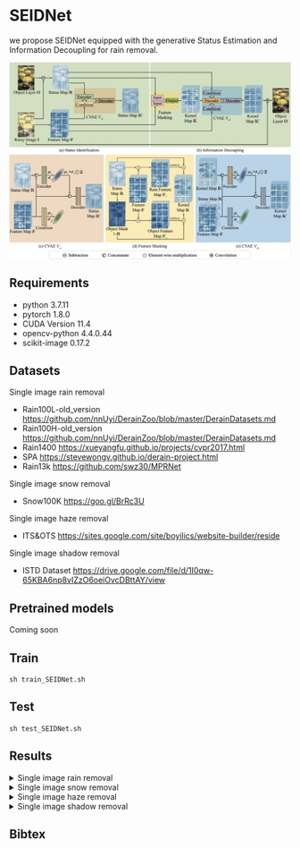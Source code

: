 # SEIDNet
we propose SEIDNet equipped with the generative Status Estimation and Information Decoupling for rain removal.

<img align="center" src="./Architecture/train.png" swidth="750">

## Requirements

- python 3.7.11
- pytorch 1.8.0
- CUDA Version 11.4
- opencv-python 4.4.0.44
- scikit-image 0.17.2

## Datasets
Single image rain removal
- Rain100L-old_version https://github.com/nnUyi/DerainZoo/blob/master/DerainDatasets.md
- Rain100H-old_version https://github.com/nnUyi/DerainZoo/blob/master/DerainDatasets.md
- Rain1400 https://xueyangfu.github.io/projects/cvpr2017.html
- SPA https://stevewongv.github.io/derain-project.html
- Rain13k https://github.com/swz30/MPRNet

Single image snow removal
- Snow100K https://goo.gl/BrRc3U

Single image haze removal
- ITS&OTS https://sites.google.com/site/boyilics/website-builder/reside

Single image shadow removal
- ISTD Dataset https://drive.google.com/file/d/1I0qw-65KBA6np8vIZzO6oeiOvcDBttAY/view



## Pretrained models

Coming soon

## Train

```
sh train_SEIDNet.sh
```

## Test

```
sh test_SEIDNet.sh
```

## Results

<details><summary>Single image rain removal</summary>
<p>
We compare SEIDNet with state-of-the-art methods on the test sets of Rain100H, Rain100L, Rain1400, SPA and Rain13K. The performances are reported in terms of PSNR and SSIM.
<img align="center" src="./results/derain.png" swidth="750">

We compare SEIDNet with state-of-the-art methods on the test sets of Rain13K. The performances are reported in terms of PSNR and SSIM.
<img align="center" src="./results/rain13k.png" swidth="750">
</p>
</details>


<details><summary>Single image snow removal</summary>
<p>
We compare SEIDNet with state-of-the-art methods on the test sets of Snow100K. The performances are reported in terms of PSNR and SSIM.
<img align="center" src="./results/desnow.png" swidth="750">
</p>
</details>

<details><summary>Single image haze removal</summary>
<p>
We compare SEIDNet with other methods on ITS&OTS. The results are listed in terms of PSNR and SSIM.
<img align="center" src="./results/dehaze.png" swidth="750">
</p>
</details>

<details><summary>Single image shadow removal</summary>
<p>
We compare SEIDNet with other methods on the test set of ISTD. The per- formances are reported in term of RMSE.
<img align="center" src="./results/deshadow.png" swidth="750">
</p>
</details>


## Bibtex


